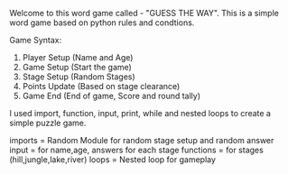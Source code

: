 Welcome to this word game called - "GUESS THE WAY".
This is a simple word game based on python rules and condtions.

Game Syntax:

1. Player Setup (Name and Age)
2. Game Setup (Start the game)
3. Stage Setup (Random Stages)
4. Points Update (Based on stage clearance)
5. Game End (End of game, Score and round tally)

I used import, function, input, print, while and nested loops to create a simple puzzle game.

imports = Random Module for random stage setup and random answer
input = for name,age, answers for each stage
functions = for stages (hill,jungle,lake,river)
loops = Nested loop for gameplay
